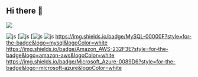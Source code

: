 ## Hi there 👋

[<img src="https://img.shields.io/badge/Android-3DDC84?style=flat-square&logo=Android&logoColor=white"/>](https://img.shields.io/badge/Linux-FCC624?style=for-the-badge&logo=linux&logoColor=black)

![js](https://img.shields.io/badge/JavaScript-F7DF1E?style=for-the-badge&logo=JavaScript&logoColor=white)
[![js](https://img.shields.io/badge/Java-ED8B00?style=for-the-badge&logo=openjdk&logoColor=white)
[![js](https://img.shields.io/badge/C-00599C?style=for-the-badge&logo=c&logoColor=white)
![js](https://img.shields.io/badge/C%2B%2B-00599C?style=for-the-badge&logo=c%2B%2B&logoColor=white)
https://img.shields.io/badge/MySQL-00000F?style=for-the-badge&logo=mysql&logoColor=white
https://img.shields.io/badge/Amazon_AWS-232F3E?style=for-the-badge&logo=amazon-aws&logoColor=white
https://img.shields.io/badge/Microsoft_Azure-0089D6?style=for-the-badge&logo=microsoft-azure&logoColor=white


<!--
**JULIE222222/JULIE222222** is a ✨ _special_ ✨ repository because its `README.md` (this file) appears on your GitHub profile.

Here are some ideas to get you started:

- 🔭 I’m currently working on ...
- 🌱 I’m currently learning ...
- 👯 I’m looking to collaborate on ...
- 🤔 I’m looking for help with ...
- 💬 Ask me about ...
- 📫 How to reach me: ...
- 😄 Pronouns: ...
- ⚡ Fun fact: ...
-->
